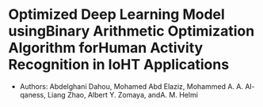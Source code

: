 # Optimized Deep Learning Model usingBinary Arithmetic Optimization Algorithm forHuman Activity Recognition in IoHT Applications
* Authors: Abdelghani Dahou, Mohamed Abd Elaziz, Mohammed A. A. Al-qaness, Liang Zhao, Albert Y. Zomaya, andA. M. Helmi
